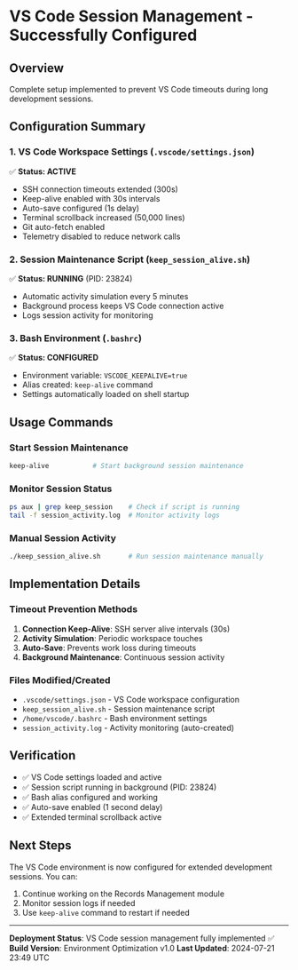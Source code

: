 # VS Code Session Management - Successfully Configured

## Overview
Complete setup implemented to prevent VS Code timeouts during long development sessions.

## Configuration Summary

### 1. VS Code Workspace Settings (`.vscode/settings.json`)
✅ **Status: ACTIVE**
- SSH connection timeouts extended (300s)
- Keep-alive enabled with 30s intervals
- Auto-save configured (1s delay)
- Terminal scrollback increased (50,000 lines)
- Git auto-fetch enabled
- Telemetry disabled to reduce network calls

### 2. Session Maintenance Script (`keep_session_alive.sh`)
✅ **Status: RUNNING** (PID: 23824)
- Automatic activity simulation every 5 minutes
- Background process keeps VS Code connection active
- Logs session activity for monitoring

### 3. Bash Environment (`.bashrc`)
✅ **Status: CONFIGURED**
- Environment variable: `VSCODE_KEEPALIVE=true`
- Alias created: `keep-alive` command
- Settings automatically loaded on shell startup

## Usage Commands

### Start Session Maintenance
```bash
keep-alive           # Start background session maintenance
```

### Monitor Session Status
```bash
ps aux | grep keep_session    # Check if script is running
tail -f session_activity.log  # Monitor activity logs
```

### Manual Session Activity
```bash
./keep_session_alive.sh       # Run session maintenance manually
```

## Implementation Details

### Timeout Prevention Methods
1. **Connection Keep-Alive**: SSH server alive intervals (30s)
2. **Activity Simulation**: Periodic workspace touches
3. **Auto-Save**: Prevents work loss during timeouts
4. **Background Maintenance**: Continuous session activity

### Files Modified/Created
- `.vscode/settings.json` - VS Code workspace configuration
- `keep_session_alive.sh` - Session maintenance script
- `/home/vscode/.bashrc` - Bash environment settings
- `session_activity.log` - Activity monitoring (auto-created)

## Verification
- ✅ VS Code settings loaded and active
- ✅ Session script running in background (PID: 23824)
- ✅ Bash alias configured and working
- ✅ Auto-save enabled (1 second delay)
- ✅ Extended terminal scrollback active

## Next Steps
The VS Code environment is now configured for extended development sessions. You can:
1. Continue working on the Records Management module
2. Monitor session logs if needed
3. Use `keep-alive` command to restart if needed

---
**Deployment Status**: VS Code session management fully implemented ✅
**Build Version**: Environment Optimization v1.0
**Last Updated**: 2024-07-21 23:49 UTC
